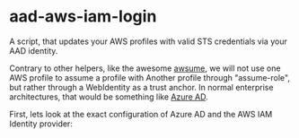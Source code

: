 # aad-aws-iam-login

A script, that updates your AWS profiles with valid STS credentials via your AAD identity.

Contrary to other helpers, like the awesome [awsume](https://awsu.me), we will not use one AWS profile to assume a profile with Another profile through "assume-role", but rather through a WebIdentity as a trust anchor. In normal enterprise architectures, that would be something like [Azure AD](https://aad.portal.azure.com/).

First, lets look at the exact configuration of Azure AD and the AWS IAM Identity provider: